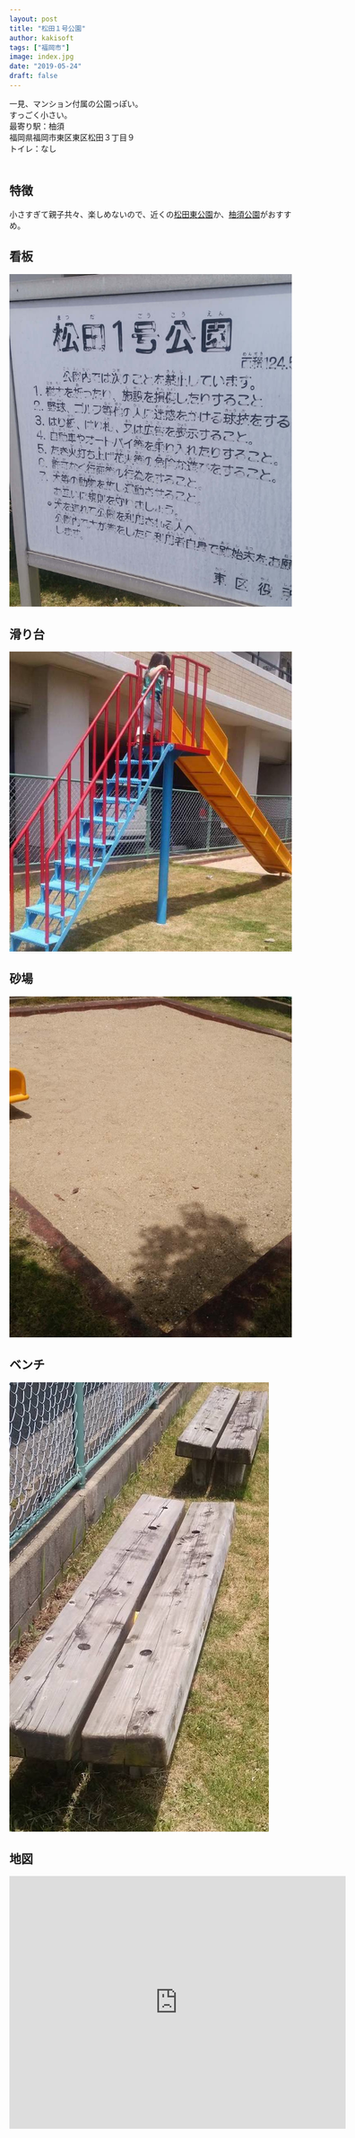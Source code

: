 ```yaml
---
layout: post
title: "松田１号公園"
author: kakisoft
tags: ["福岡市"]
image: index.jpg
date: "2019-05-24"
draft: false
---
```


一見、マンション付属の公園っぽい。  
すっごく小さい。  
最寄り駅：柚須  
福岡県福岡市東区東区松田３丁目９  
トイレ：なし  
　  
## 特徴
小さすぎて親子共々、楽しめないので、近くの[松田東公園](../../matsudahigashi-park/matsudahigashi-park/)か、[柚須公園](../../yusu-park/yusu-park/)がおすすめ。


## 看板
![01](./01.jpg)  

## 滑り台
![02](./02.jpg)  

## 砂場
![03](./03.jpg)

## ベンチ
![04](./04.jpg)

## 地図
<iframe src="https://www.google.com/maps/embed?pb=!1m14!1m8!1m3!1d13290.488976425502!2d130.4474205!3d33.6151046!3m2!1i1024!2i768!4f13.1!3m3!1m2!1s0x0%3A0x28b0e40aabee44ec!2sYusu+Park!5e0!3m2!1sen!2sjp!4v1558870241394!5m2!1sen!2sjp" width="600" height="450" frameborder="0" style="border:0" allowfullscreen></iframe>
